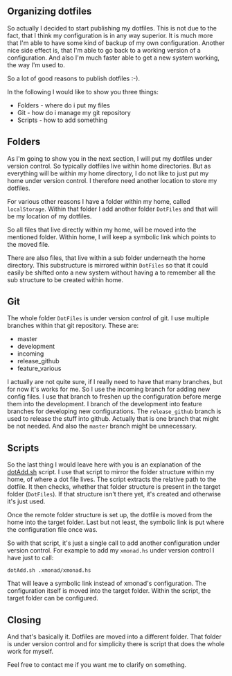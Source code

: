 Organizing dotfiles
-------------------

So actually I decided to start publishing my dotfiles. This is not due
to the fact, that I think my configuration is in any way superior. It
is much more that I'm able to have some kind of backup of my own
configuration. Another nice side effect is, that I'm able to go back
to a working version of a configuration. And also I'm much faster able
to get a new system working, the way I'm used to. 

So a lot of good reasons to publish dotfiles :-). 

In the following I would like to show you three things:

  * Folders - where do i put my files
  * Git - how do i manage my git repository
  * Scripts - how to add something

Folders
-------

As I'm going to show you in the next section, I will put my dotfiles
under version control. So typically dotfiles live within home
directories. But as everything will be within my home directory, I do
not like to just put my home under version control. I therefore need
another location to store my dotfiles. 

For various other reasons I have a folder within my home, called
`localStorage`. Within that folder I add another folder `DotFiles` and
that will be my location of my dotfiles. 

So all files that live directly within my home, will be moved into the
mentioned folder. Within home, I will keep a symbolic link which
points to the moved file. 

There are also files, that live within a sub folder underneath the
home directory. This substructure is mirrored within `DotFiles` so
that it could easily be shifted onto a new system without having a to
remember all the sub structure to be created within home.

Git
---

The whole folder `DotFiles` is under version control of git. I use
multiple branches within that git repository. These are:

  * master
  * development
  * incoming
  * release_github
  * feature_various 
  
I actually are not quite sure, if I really need to have that many
branches, but for now it's works for me. So I use the incoming branch
for adding new config files. I use that branch to freshen up the
configuration before merge them into the development. I branch of the
development into feature branches for developing new
configurations. The `release_github` branch is used to release the
stuff into github. Actually that is one branch that might be not
needed. And also the `master` branch might be unnecessary. 

Scripts
-------

So the last thing I would leave here with you is an explanation of the
[dotAdd.sh](https://github.com/frosch03/dotfiles/blob/release_github/bin/dotAdd.sh)
script. I use that script to mirror the folder structure within my
home, of where a dot file lives. The script extracts the relative path
to the dotfile. It then checks, whether that folder structure is
present in the target folder (`DotFiles`). If that structure isn't
there yet, it's created and otherwise it's just used.

Once the remote folder structure is set up, the dotfile is moved from
the home into the target folder. Last but not least, the symbolic link
is put where the configuration file once was. 

So with that script, it's just a single call to add another
configuration under version control. For example to add my `xmonad.hs`
under version control I have just to call:

``` shell
dotAdd.sh .xmonad/xmonad.hs
```

That will leave a symbolic link instead of xmonad's configuration. The
configuration itself is moved into the target folder. Within the
script, the target folder can be configured.

Closing
-------

And that's basically it. Dotfiles are moved into a different
folder. That folder is under version control and for simplicity there
is script that does the whole work for myself. 

Feel free to contact me if you want me to clarify on something.
